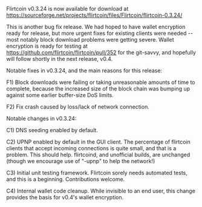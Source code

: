 Flirtcoin v0.3.24 is now available for download at
https://sourceforge.net/projects/flirtcoin/files/Flirtcoin/flirtcoin-0.3.24/

This is another bug fix release.  We had hoped to have wallet encryption ready for release, but more urgent fixes for existing clients were needed -- most notably block download problems were getting severe.  Wallet encryption is ready for testing at https://github.com/flirtcoin/flirtcoin/pull/352 for the git-savvy, and hopefully will follow shortly in the next release, v0.4.

Notable fixes in v0.3.24, and the main reasons for this release:

F1) Block downloads were failing or taking unreasonable amounts of time to complete, because the increased size of the block chain was bumping up against some earlier buffer-size DoS limits.

F2) Fix crash caused by loss/lack of network connection.

Notable changes in v0.3.24:

C1) DNS seeding enabled by default.

C2) UPNP enabled by default in the GUI client.  The percentage of flirtcoin clients that accept incoming connections is quite small, and that is a problem.  This should help.  flirtcoind, and unofficial builds, are unchanged (though we encourage use of "-upnp" to help the network!)

C3) Initial unit testing framework.  Flirtcoin sorely needs automated tests, and this is a beginning.  Contributions welcome.

C4) Internal wallet code cleanup.  While invisible to an end user, this change provides the basis for v0.4's wallet encryption.
